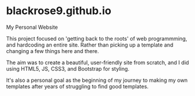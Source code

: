 # blackrose9.github.io
My Personal Website

This project focused on 'getting back to the roots' of web programmming, and hardcoding an entire site. Rather than picking up a template and changing a few things here and there.

The aim was to create a beautiful, user-friendly site from scratch, and I did using HTML5, JS, CSS3, and Bootstrap for styling.

It's also a personal goal as the beginning of my journey to making my own templates after years of struggling to find good templates.